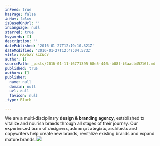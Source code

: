 ```yaml
---
inFeed: true
hasPage: false
inNav: false
isBasedOnUrl: ''
inLanguage: null
starred: true
keywords: []
description: ''
datePublished: '2016-01-27T12:49:10.323Z'
dateModified: '2016-01-27T12:49:04.573Z'
title: MAYDAY AGENCY
author: []
sourcePath: _posts/2016-01-11-16771395-68e5-446b-b08f-b3aacb45216f.md
published: true
authors: []
publisher:
  name: null
  domain: null
  url: null
  favicon: null
_type: Blurb

---
```

We are a multi-disciplinary **design & branding agency**, established to vitalize and nourish brands through all stages of their journey. Our experienced team of designers, admen,strategists, architects and copywriters help create new brands, revitalize existing brands and expand mature brands. ![](https://s3-us-west-2.amazonaws.com/the-grid-img/p/8f783a45771484407eb6e49766fcc4a6213d871d.jpg)